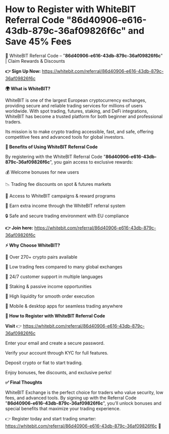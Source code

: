 # How to Register with WhiteBIT Referral Code "86d40906-e616-43db-879c-36af09826f6c" and Save 45% Fees



🚀 WhiteBIT Referral Code – "**86d40906-e616-43db-879c-36af09826f6c**" | Claim Rewards & Discounts

**👉 Sign Up Now:** https://whitebit.com/referral/86d40906-e616-43db-879c-36af09826f6c

**🌍 What is WhiteBIT?**

WhiteBIT is one of the largest European cryptocurrency exchanges, providing secure and reliable trading services for millions of users worldwide. With spot trading, futures, staking, and DeFi integrations, WhiteBIT has become a trusted platform for both beginner and professional traders.

Its mission is to make crypto trading accessible, fast, and safe, offering competitive fees and advanced tools for global investors.

**🎁 Benefits of Using WhiteBIT Referral Code**

By registering with the WhiteBIT Referral Code "**86d40906-e616-43db-879c-36af09826f6c**", you gain access to exclusive rewards:

💰 Welcome bonuses for new users

📉 Trading fee discounts on spot & futures markets

🎯 Access to WhiteBIT campaigns & reward programs

🚀 Earn extra income through the WhiteBIT referral system

🔒 Safe and secure trading environment with EU compliance

**👉 Join here:** https://whitebit.com/referral/86d40906-e616-43db-879c-36af09826f6c

**⚡ Why Choose WhiteBIT?**

🔹 Over 270+ crypto pairs available

🔹 Low trading fees compared to many global exchanges

🔹 24/7 customer support in multiple languages

🔹 Staking & passive income opportunities

🔹 High liquidity for smooth order execution

🔹 Mobile & desktop apps for seamless trading anywhere

**📝 How to Register with WhiteBIT Referral Code**

**Visit** 👉 https://whitebit.com/referral/86d40906-e616-43db-879c-36af09826f6c

Enter your email and create a secure password.

Verify your account through KYC for full features.

Deposit crypto or fiat to start trading.

Enjoy bonuses, fee discounts, and exclusive perks!

**✅ Final Thoughts**

WhiteBIT Exchange is the perfect choice for traders who value security, low fees, and advanced tools. By signing up with the Referral Code "**86d40906-e616-43db-879c-36af09826f6c**", you’ll unlock bonuses and special benefits that maximize your trading experience.

👉 Register today and start trading smarter:
https://whitebit.com/referral/86d40906-e616-43db-879c-36af09826f6c
 🚀

